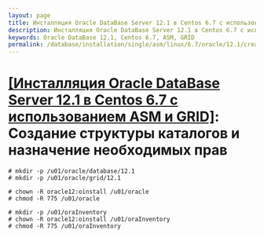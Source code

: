 ```yaml
---
layout: page
title: Инсталляция Oracle DataBase Server 12.1 в Centos 6.7 с использованием ASM и GRID - Создание структуры каталогов и назначение необходимых прав
description: Инсталляция Oracle DataBase Server 12.1 в Centos 6.7 с использованием ASM и GRID - Создание структуры каталогов и назначение необходимых прав
keywords: Oracle DataBase 12.1, Centos 6.7, ASM, GRID
permalink: /database/installation/single/asm/linux/6.7/oracle/12.1/create-folder-structure-and-user-permissions/
---
```


# <a href="/database/installation/single/asm/linux/6.7/oracle/12.1/">[Инсталляция Oracle DataBase Server 12.1 в Centos 6.7 с использованием ASM и GRID]</a>: Создание структуры каталогов и назначение необходимых прав

    # mkdir -p /u01/oracle/database/12.1
    # mkdir -p /u01/oracle/grid/12.1

    # chown -R oracle12:oinstall /u01/oracle
    # chmod -R 775 /u01/oracle

    # mkdir -p /u01/oraInventory
    # chown -R oracle12:oinstall /u01/oraInventory
    # chmod -R 775 /u01/oraInventory
